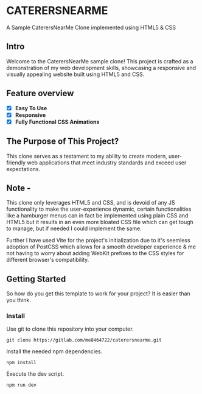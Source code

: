 # CATERERSNEARME

A Sample CaterersNearMe Clone implemented using HTML5 & CSS

## Intro

Welcome to the CaterersNearMe sample clone! This project is crafted as a demonstration of my web development skills, showcasing a responsive and visually appealing website built using HTML5 and CSS.

## Feature overview

*   [x] **Easy To Use** 
*   [x] **Responsive** 
*   [x] **Fully Functional CSS Animations** 

## The Purpose of This Project?

This clone serves as a testament to my ability to create modern, user-friendly web applications that meet industry standards and exceed user expectations.

## Note -

This clone only leverages HTML5 and CSS, and is devoid of any JS functionality to make the user-experience dynamic, certain functionalities like a hamburger menus can in fact be implemented using plain CSS and HTML5 but it results in an even more bloated CSS file which can get tough to manage, but if needed I could implement the same. 

Further I have used Vite for the project's initialization due to it's seemless adoption of PostCSS which allows for a smooth developer experience & me not having to worry about adding WebKit prefixes to the CSS styles for different browser's compatibility. 

## Getting Started

So how do you get this template to work for your project? It is easier than you think.


### Install

Use git to clone this repository into your computer.

```
git clone https://gitlab.com/me8464722/caterersnearme.git
```
Install the needed npm dependencies.

```
npm install
```
Execute the dev script.

```
npm run dev
```





